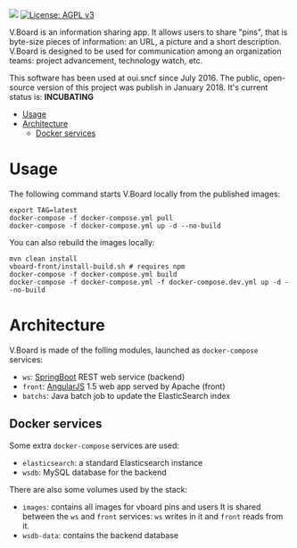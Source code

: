[![](https://travis-ci.org/voyages-sncf-technologies/vboard.svg?branch=master)](https://travis-ci.org/voyages-sncf-technologies/vboard)
[![License: AGPL v3](https://img.shields.io/badge/License-AGPL%20v3-blue.svg)](https://www.gnu.org/licenses/agpl-3.0)

V.Board is an information sharing app. It allows users to share "pins", that is byte-size pieces of information: an URL, a picture and a short description.
V.Board is designed to be used for communication among an organization teams: project advancement, technology watch, etc.

This software has been used at oui.sncf since July 2016.
The public, open-source version of this project was publish in January 2018. It's current status is: **INCUBATING**

- [Usage](#usage)
- [Architecture](#architecture)
  * [Docker services](#docker-services)


# Usage
The following command starts V.Board locally from the published images:

    export TAG=latest
    docker-compose -f docker-compose.yml pull
    docker-compose -f docker-compose.yml up -d --no-build

You can also rebuild the images locally:

    mvn clean install
    vboard-front/install-build.sh # requires npm
    docker-compose -f docker-compose.yml build
    docker-compose -f docker-compose.yml -f docker-compose.dev.yml up -d --no-build


# Architecture
V.Board is made of the folling modules, launched as `docker-compose` services:

- `ws`: [SpringBoot](https://projects.spring.io/spring-boot/) REST web service (backend)
- `front`: [AngularJS](https://angularjs.org) 1.5 web app served by Apache (front)
- `batchs`: Java batch job to update the ElasticSearch index

## Docker services
Some extra `docker-compose` services are used:

- `elasticsearch`: a standard Elasticsearch instance
- `wsdb`: MySQL database for the backend

There are also some volumes used by the stack:

- `images`: contains all images for vboard pins and users
It is shared between the `ws` and `front` services: `ws` writes in it and `front` reads from it.
- `wsdb-data`: contains the backend database
